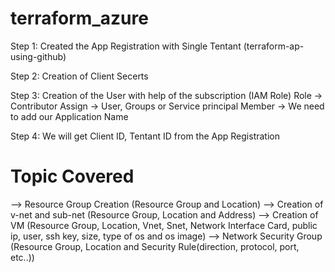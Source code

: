 # terraform_azure


Step 1:
Created the App Registration with Single Tentant (terraform-ap-using-github)

Step 2:
Creation of Client Secerts

Step 3:
Creation of the User with help of the subscription (IAM Role)
Role -> Contributor
Assign -> User, Groups or Service principal
Member -> We need to add our Application Name

Step 4:
We will get Client ID, Tentant ID from the App Registration


# Topic Covered

--> Resource Group Creation
(Resource Group and Location)
--> Creation of v-net and sub-net
(Resource Group, Location and Address)
--> Creation of VM
(Resource Group, Location, Vnet, Snet, Network Interface Card, public ip, user, ssh key, size, type of os and os image)
--> Network Security Group
(Resource Group, Location and Security Rule(direction, protocol, port, etc..))